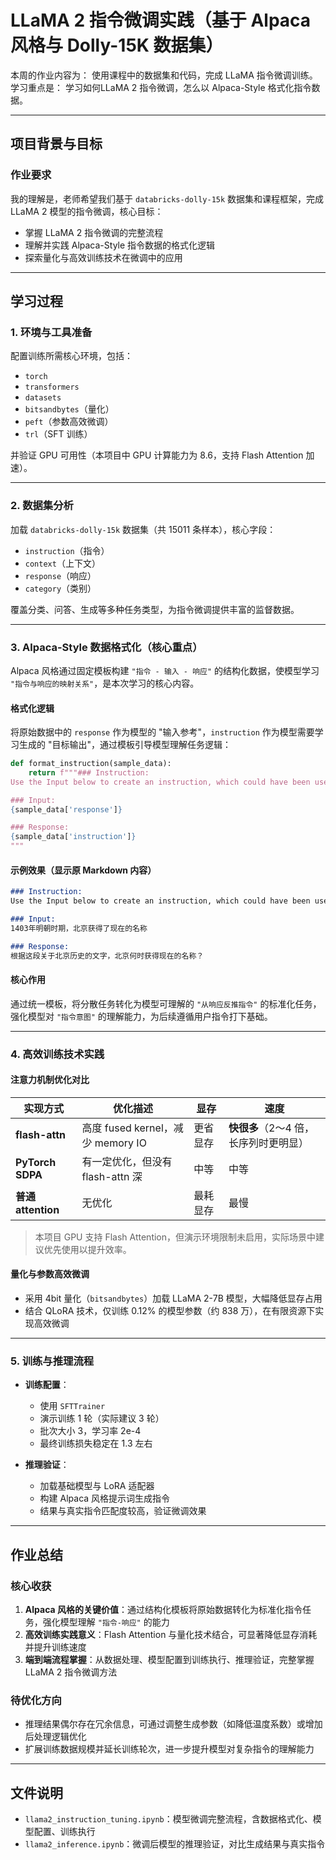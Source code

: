 # LLaMA 2 指令微调实践（基于 Alpaca 风格与 Dolly-15K 数据集）

本周的作业内容为：
使用课程中的数据集和代码，完成 LLaMA 指令微调训练。
学习重点是：
学习如何LLaMA 2 指令微调，怎么以 Alpaca-Style 格式化指令数据。

---

## 项目背景与目标

### 作业要求

我的理解是，老师希望我们基于 `databricks-dolly-15k` 数据集和课程框架，完成 LLaMA 2 模型的指令微调，核心目标：

- 掌握 LLaMA 2 指令微调的完整流程
- 理解并实践 Alpaca-Style 指令数据的格式化逻辑
- 探索量化与高效训练技术在微调中的应用

---

## 学习过程

### 1. 环境与工具准备

配置训练所需核心环境，包括：

- `torch`  
- `transformers`  
- `datasets`  
- `bitsandbytes`（量化）  
- `peft`（参数高效微调）  
- `trl`（SFT 训练）  

并验证 GPU 可用性（本项目中 GPU 计算能力为 8.6，支持 Flash Attention 加速）。

---

### 2. 数据集分析

加载 `databricks-dolly-15k` 数据集（共 15011 条样本），核心字段：

- `instruction`（指令）  
- `context`（上下文）  
- `response`（响应）  
- `category`（类别）  

覆盖分类、问答、生成等多种任务类型，为指令微调提供丰富的监督数据。

---

### 3. Alpaca-Style 数据格式化（核心重点）

Alpaca 风格通过固定模板构建 `"指令 - 输入 - 响应"` 的结构化数据，使模型学习 `"指令与响应的映射关系"`，是本次学习的核心内容。

#### 格式化逻辑

将原始数据中的 `response` 作为模型的 "输入参考"，`instruction` 作为模型需要学习生成的 "目标输出"，通过模板引导模型理解任务逻辑：

```python
def format_instruction(sample_data):
    return f"""### Instruction:
Use the Input below to create an instruction, which could have been used to generate the input using an LLM. 

### Input:
{sample_data['response']}

### Response:
{sample_data['instruction']}
"""
```

#### 示例效果（显示原 Markdown 内容）

```markdown
### Instruction:
Use the Input below to create an instruction, which could have been used to generate the input using an LLM.

### Input:
1403年明朝时期，北京获得了现在的名称

### Response:
根据这段关于北京历史的文字，北京何时获得现在的名称？
```

#### 核心作用

通过统一模板，将分散任务转化为模型可理解的 `"从响应反推指令"` 的标准化任务，强化模型对 `"指令意图"` 的理解能力，为后续遵循用户指令打下基础。

---

### 4. 高效训练技术实践

#### 注意力机制优化对比

| 实现方式          | 优化描述                       | 显存   | 速度                  |
|-----------------|-------------------------------|--------|---------------------|
| **flash-attn**   | 高度 fused kernel，减少 memory IO | 更省显存 | **快很多**（2～4 倍，长序列时更明显） |
| **PyTorch SDPA** | 有一定优化，但没有 flash-attn 深 | 中等   | 中等                  |
| **普通 attention** | 无优化                          | 最耗显存 | 最慢                  |

> 本项目 GPU 支持 Flash Attention，但演示环境限制未启用，实际场景中建议优先使用以提升效率。

#### 量化与参数高效微调

- 采用 4bit 量化（`bitsandbytes`）加载 LLaMA 2-7B 模型，大幅降低显存占用  
- 结合 QLoRA 技术，仅训练 0.12% 的模型参数（约 838 万），在有限资源下实现高效微调  

---

### 5. 训练与推理流程

- **训练配置**：
  - 使用 `SFTTrainer`  
  - 演示训练 1 轮（实际建议 3 轮）  
  - 批次大小 3，学习率 2e-4  
  - 最终训练损失稳定在 1.3 左右  

- **推理验证**：
  - 加载基础模型与 LoRA 适配器  
  - 构建 Alpaca 风格提示词生成指令  
  - 结果与真实指令匹配度较高，验证微调效果  

---

## 作业总结

### 核心收获

1. **Alpaca 风格的关键价值**：通过结构化模板将原始数据转化为标准化指令任务，强化模型理解 `"指令-响应"` 的能力  
2. **高效训练实践意义**：Flash Attention 与量化技术结合，可显著降低显存消耗并提升训练速度  
3. **端到端流程掌握**：从数据处理、模型配置到训练执行、推理验证，完整掌握 LLaMA 2 指令微调方法  

### 待优化方向

- 推理结果偶尔存在冗余信息，可通过调整生成参数（如降低温度系数）或增加后处理逻辑优化  
- 扩展训练数据规模并延长训练轮次，进一步提升模型对复杂指令的理解能力  

---

## 文件说明

- `llama2_instruction_tuning.ipynb`：模型微调完整流程，含数据格式化、模型配置、训练执行  
- `llama2_inference.ipynb`：微调后模型的推理验证，对比生成结果与真实指令  
